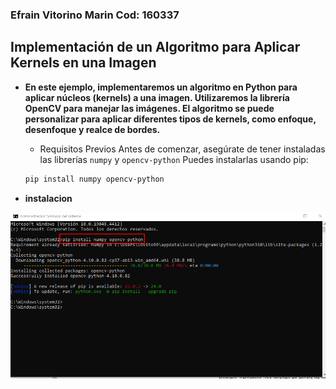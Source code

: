 ### Efrain Vitorino Marin Cod: **160337**
## Implementación de un Algoritmo para Aplicar Kernels en una Imagen

- **En este ejemplo, implementaremos un algoritmo en Python para aplicar núcleos (kernels) a una imagen. Utilizaremos la librería OpenCV para manejar las imágenes. El algoritmo se puede personalizar para aplicar diferentes tipos de kernels, como enfoque, desenfoque y realce de bordes.**
  - Requisitos Previos
  Antes de comenzar, asegúrate de tener instaladas las librerías ``numpy`` y ``opencv-python`` Puedes instalarlas usando pip:

  ```bash
  pip install numpy opencv-python
  ```
- **instalacion**

 ![instalacion de opencv](instalacion.png)
